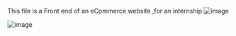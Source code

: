 This file is a Front end of an eCommerce website ,for an internship 
![image](https://github.com/user-attachments/assets/a457d34b-e08c-4ed4-93fb-96c427ec617e)

![image](https://github.com/user-attachments/assets/c88d3e14-478f-4bb9-a405-009f4cae4c25)
